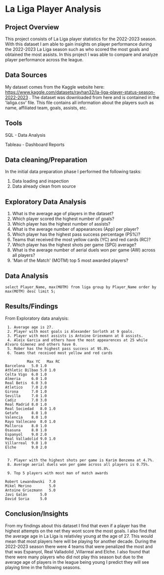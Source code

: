 # La Liga Player Analysis

## Project Overview
This project consists of La Liga player statistics for the 2022-2023 season. With this dataset I am able to gain insights on player performance during the 2022-2023 La Liga season such as who scored the most goals and obtained the most assists. In this project I was able to compare and analyze player performance across the
league.

## Data Sources
My dataset comes from the Kaggle website here: https://www.kaggle.com/datasets/rayhan32/la-liga-player-status-season-2022-2023 . The dataset was downloaded from here and is contained in the 'laliga.csv' file. This file contains all information about the players such as name, affiliated team, goals, assists, etc. 

## Tools
SQL - Data Analysis

Tableau - Dashboard Reports


## Data cleaning/Preparation
In the initial data preparation phase I performed the following tasks:

1. Data loading and inspection
2. Data already clean from source

## Exploratory Data Analysis
   1. What is the average age of players in the dataset?
   2. Which player scored the highest number of goals?
   3. Which player has the highest number of assists?
   4. What is the average number of appearances (App) per player?
   5. Which player has the highest pass success percentage (PS%)?
   6. Teams that received the most yellow cards (YC) and red cards (RC)?
   7. Which player has the highest shots per game (SPG) average?
   8. What is the average number of aerial duels won per game (AW) across all players?
   9. 'Man of the Match' (MOTM) top 5 most awarded players?
   

## Data Analysis

   	select Player_Name, max(MOTM) from liga group by Player_Name order by max(MOTM) desc limit 5;

## Results/Findings
From Exploratory data analysis:

     1. Average age is 27.
     2. Player with most goals is Alexander Sorloth at 9 goals.
     3. Player with most assists is Antoine Griexmann at 8 assists.
     4. Aleix Garcia and others have the most appearences at 25 while Alvaro Gimenez and others have 0.
     5. Rober has the highest pass success at 95.8%.
     6. Teams that received most yellow and red cards
     
		      Max YC   Max RC
	Barcelona	5.0	1.0
	Athletic Bilbao	5.0	1.0
	Celta Vigo	6.0	1.0
	Almeria		6.0	1.0
	Real Betis	6.0	3.0
	Atletico	7.0	2.0
	Girona		7.0	1.0
	Sevilla		7.0	1.0
	Cadiz		7.0	3.0
	Real Madrid	8.0	1.0
	Real Sociedad	8.0	1.0
	Getafe		8.0	1.0
	Valencia	8.0	1.0
	Rayo Vallecano	8.0	1.0
	Mallorca	8.0	1.0
	Osasuna		8.0	1.0
	Espanyol	9.0	2.0
	Real Valladolid	9.0	1.0
	Villarreal	9.0	1.0
	Elche		9.0	2.0


     7. Player with the highest shots per game is Karim Benzema at 4.7%.
     8. Average aerial duels won per game across all players is 0.75%.
     
     9. Top 5 players with most man of match awards
     
	Robert Lewandowski	7.0
	Mikel Merino		5.0
	Antoine Griezmann	5.0
	Javi Galán		5.0
	David Soria		5.0


## Conclusion/Insights

From my findings about this dataset I find that even if a player has the highest attempts on the net they wont score the most goals. I also find that the average age in La Liga is relativley young at the age of 27. This would mean that most players here will be playing for another decade. During the 2022-2023 season there were 4 teams that were penalized the most and that was  Espanyol, Real Valladolid ,Villarreal and Elche. I also found that there were many players who did not play this season but due to the average age of players in the league being young I predict they will see playing time in the following seasons. 
